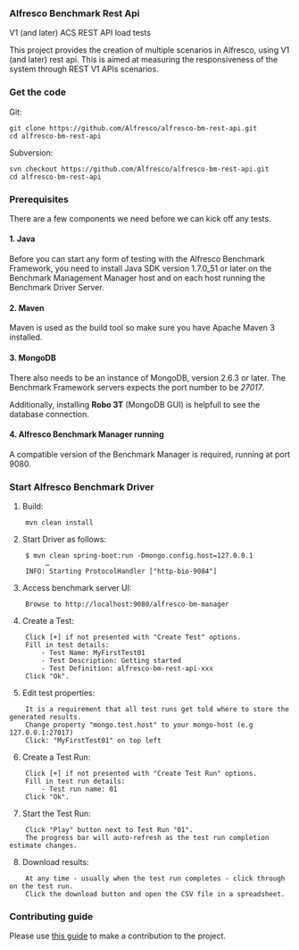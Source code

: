### Alfresco Benchmark Rest Api
V1 (and later) ACS REST API load tests

This project provides the creation of multiple scenarios in Alfresco, using V1 (and later) rest api. 
This is aimed at measuring the responsiveness of the system through REST V1 APIs scenarios.

### Get the code

Git:

    git clone https://github.com/Alfresco/alfresco-bm-rest-api.git
    cd alfresco-bm-rest-api

Subversion:

    svn checkout https://github.com/Alfresco/alfresco-bm-rest-api.git
    cd alfresco-bm-rest-api
### Prerequisites
There are a few components we need before we can kick off any tests.

#### 1. Java
Before you can start any form of testing with the Alfresco Benchmark Framework, you need to install Java SDK version 1.7.0_51 or later on the Benchmark Management Manager host and on each host running the Benchmark Driver Server.

#### 2. Maven
Maven is used as the build tool so make sure you have Apache Maven 3 installed. 

#### 3. MongoDB
There also needs to be an instance of MongoDB, version 2.6.3 or later. The Benchmark Framework servers expects the port number to be *27017*.

Additionally, installing **Robo 3T** (MongoDB GUI) is helpfull to see the database connection.

#### 4. Alfresco Benchmark Manager running
A compatible version of the Benchmark Manager is required, running at port 9080.

### Start Alfresco Benchmark Driver

1. Build:
```
    mvn clean install
```
2. Start Driver as follows:

```
    $ mvn clean spring-boot:run -Dmongo.config.host=127.0.0.1
         …
    INFO: Starting ProtocolHandler ["http-bio-9084"]
```

3. Access benchmark server UI:
```
    Browse to http://localhost:9080/alfresco-bm-manager
```
4. Create a Test:
```
    Click [+] if not presented with "Create Test" options.  
    Fill in test details:   
        - Test Name: MyFirstTest01  
        - Test Description: Getting started 
        - Test Definition: alfresco-bm-rest-api-xxx
    Click "Ok".
```
5. Edit test properties:
```
    It is a requirement that all test runs get told where to store the generated results.   
    Change property "mongo.test.host" to your mongo-host (e.g 127.0.0.1:27017)
    Click: "MyFirstTest01" on top left
```
6. Create a Test Run:
```
    Click [+] if not presented with "Create Test Run" options.  
    Fill in test run details:   
        - Test run name: 01     
    Click "Ok".
```
7. Start the Test Run:
```
    Click "Play" button next to Test Run "01".  
    The progress bar will auto-refresh as the test run completion estimate changes.
```
8. Download results:
```
    At any time - usually when the test run completes - click through on the test run.  
    Click the download button and open the CSV file in a spreadsheet.
```

### Contributing guide
Please use [this guide](CONTRIBUTING.md) to make a contribution to the project.
